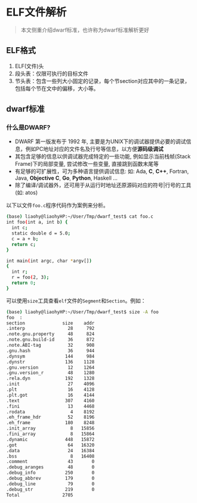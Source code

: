 # ELF文件解析

> 本文侧重介绍dwarf标准，也许称为dwarf标准解析更好

## ELF格式

1. ELF(文件)头
2. 段头表：仅限可执行的目标文件
3. 节头表：包含一些列大小固定的记录，每个节section对应其中的一条记录，包括每个节在文中的偏移，大小等。 

## dwarf标准

### 什么是DWARF?

- DWARF 第一版发布于 1992 年, 主要是为UNIX下的调试器提供必要的调试信息，例如PC地址对应的文件名及行号等信息，以方便**源码级调试**
- 其包含足够的信息以供调试器完成特定的一些功能, 例如显示当前栈帧(Stack Frame)下的局部变量, 尝试修改一些变量, 直接跳到函数末尾等
- 有足够的可扩展性，可为多种语言提供调试信息: 如: Ada, **C**, **C++**, Fortran, Java, **Objective C**, **Go**, **Python**, Haskell ...
- 除了编译/调试器外，还可用于从运行时地址还原源码对应的符号|行号的工具(如: atos)

以下以文件`foo.c`程序代码作为案例来分析。

```bash
(base) liaohy@liaohyHP:~/User/Tmp/dwarf_test$ cat foo.c
int foo(int a, int b) {
  int c;
  static double d = 5.0;
  c = a + b;
  return c;
}

int main(int argc, char *argv[])
{
  int r;
  r = foo(2, 3);
  return 0;
}
```

可以使用`size`工具查看`elf`文件的`Segment`和`Section`。例如：

```bash
(base) liaohy@liaohyHP:~/User/Tmp/dwarf_test$ size -A foo
foo  :
section              size    addr
.interp                28     792
.note.gnu.property     48     824
.note.gnu.build-id     36     872
.note.ABI-tag          32     908
.gnu.hash              36     944
.dynsym               144     984
.dynstr               136    1128
.gnu.version           12    1264
.gnu.version_r         48    1280
.rela.dyn             192    1328
.init                  27    4096
.plt                   16    4128
.plt.got               16    4144
.text                 307    4160
.fini                  13    4468
.rodata                 4    8192
.eh_frame_hdr          52    8196
.eh_frame             180    8248
.init_array             8   15856
.fini_array             8   15864
.dynamic              448   15872
.got                   64   16320
.data                  24   16384
.bss                    8   16408
.comment               43       0
.debug_aranges         48       0
.debug_info           250       0
.debug_abbrev         179       0
.debug_line            79       0
.debug_str            219       0
Total                2705

```



